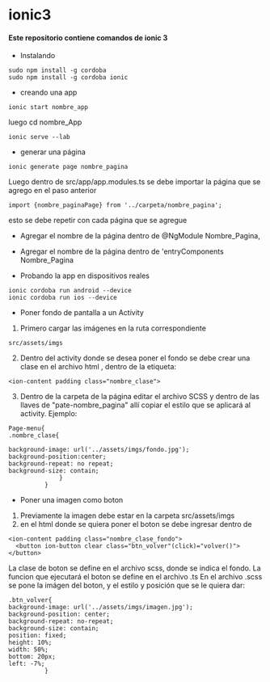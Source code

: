 # ionic3
#### Este repositorio contiene comandos de ionic 3


- Instalando
```
sudo npm install -g cordoba
sudo npm install -g cordoba ionic
```


- creando una app
```
ionic start nombre_app
```
luego cd nombre_App
```
ionic serve --lab
```

- generar una página
```
ionic generate page nombre_pagina
```
Luego dentro de src/app/app.modules.ts se debe importar la página que se agrego en el paso anterior
```
import {nombre_paginaPage} from '../carpeta/nombre_pagina';
```
esto se debe repetir con cada página que se agregue

- Agregar el nombre de la página dentro de @NgModule Nombre_Pagina,
- Agregar el nombre de la página dentro de 'entryComponents Nombre_Pagina

- Probando la app en dispositivos reales
```
ionic cordoba run android --device
ionic cordoba run ios --device
```

- Poner fondo de pantalla a un Actívity

1. Primero cargar las imágenes en la ruta correspondiente
```
src/assets/imgs
```

2. Dentro del activity donde se desea poner el fondo se debe crear una clase en el archivo html , dentro de la etiqueta: 
```
<ion-content padding class="nombre_clase">
```

3. Dentro de la carpeta de la página editar el archivo SCSS y dentro de las llaves de "pate-nombre_pagina" allí copiar el estilo que se aplicará al activity. Ejemplo:
```
Page-menu{
.nombre_clase{

background-image: url('../assets/imgs/fondo.jpg');
background-position:center;
background-repeat: no repeat;
background-size: contain;
              }
          }
```

- Poner una imagen como boton

1. Previamente la imagen debe estar en la carpeta src/assets/imgs
2. en el html donde se quiera poner el boton se debe ingresar dentro de <ion-content padding>
```
<ion-content padding class="nombre_clase_fondo">
  <button ion-button clear class="btn_volver"(click)="volver()"></button>
```
La clase de boton se define en el archivo scss, donde se indica el fondo.
La funcion que ejecutará el boton se define en el archivo .ts
En el archivo .scss se pone la imágen del boton, y el estilo y posición que se le quiera dar:
```
.btn_volver{
background-image: url('../assets/imgs/imagen.jpg');
background-position: center;
background-repeat: no-repeat;
background-size: contain;
position: fixed;
height: 10%;
width: 50%;
bottom: 20px;
left: -7%;
          }
```
  





